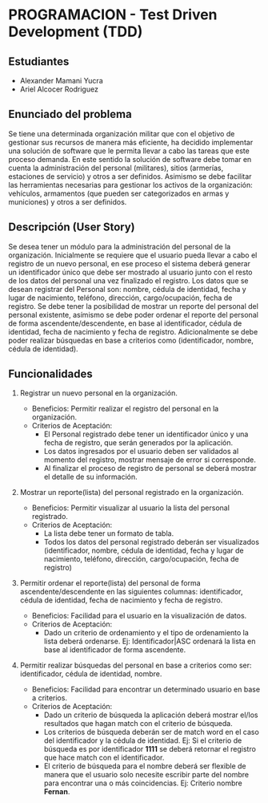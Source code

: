 # PROGRAMACION - Test Driven Development (TDD)

## Estudiantes
  * Alexander Mamani Yucra
  * Ariel Alcocer Rodriguez

## Enunciado del problema
 Se tiene una determinada organización militar que con el objetivo de gestionar sus recursos de manera más eficiente, ha 
 decidido implementar una solución de software que le permita llevar a cabo las tareas que este proceso demanda. 
 En este sentido la solución de software debe tomar en cuenta la administración del personal (militares), sitios (armerías, 
 estaciones de servicio) y otros a ser definidos. Asimismo se debe facilitar las herramientas necesarias para gestionar 
 los activos de la organización: vehículos, armamentos (que pueden ser categorizados en armas y municiones) y otros a ser 
 definidos.

## Descripción (User Story)
 Se desea tener un módulo para la administración del personal de la organización. Inicialmente se requiere que el usuario 
 pueda llevar a cabo el registro de un nuevo personal, en ese proceso el sistema deberá generar un identificador único 
 que debe ser mostrado al usuario junto con el resto de los datos del personal una vez finalizado el registro. Los datos 
 que se desean registrar del Personal son: nombre, cédula de identidad, fecha y lugar de nacimiento, teléfono, dirección, 
 cargo/ocupación, fecha de registro. Se debe tener la posibilidad de mostrar un reporte del personal del personal existente, 
 asímismo se debe poder ordenar el reporte del personal de forma ascendente/descendente, en base al identificador, cédula 
 de identidad, fecha de nacimiento y fecha de registro. Adicionalmente se debe poder realizar búsquedas en base a criterios 
 como (identificador, nombre, cédula de identidad).
 
## Funcionalidades

1. Registrar un nuevo personal en la organización. 
    - Beneficios: Permitir realizar el registro del personal en la organización.
    - Criterios de Aceptación:
        - El Personal registrado debe tener un identificador único y una fecha de registro, que serán generados por la 
        aplicación.
        - Los datos ingresados por el usuario deben ser validados al momento del registro, mostrar mensaje de error si 
        corresponde.
        - Al finalizar el proceso de registro de personal se deberá mostrar el detalle de su información.

2. Mostrar un reporte(lista) del personal registrado en la organización.
    - Beneficios: Permitir visualizar al usuario la lista del personal registrado.
    - Criterios de Aceptación:
      - La lista debe tener un formato de tabla.
      - Todos los datos del personal registrado deberán ser visualizados (identificador, nombre, cédula de identidad, fecha y lugar de 
      nacimiento, teléfono, dirección, cargo/ocupación, fecha de registro)

3. Permitir ordenar el reporte(lista) del personal de forma ascendente/descendente en las siguientes columnas: identificador, 
cédula de identidad, fecha de nacimiento y fecha de registro.
    - Beneficios: Facilidad para el usuario en la visualización de datos.
    - Criterios de Aceptación:
      - Dado un criterio de ordenamiento y el tipo de ordenamiento la lista deberá ordenarse. Ej: Identificador|ASC ordenará 
      la lista en base al identificador de forma ascendente.      

4. Permitir realizar búsquedas del personal en base a criterios como ser: identificador, cédula de identidad, nombre.
    - Beneficios: Facilidad para encontrar un determinado usuario en base a criterios.
    - Criterios de Aceptación:
      - Dado un criterio de búsqueda la aplicación deberá mostrar el/los resultados que hagan match con el criterio de búsqueda.
      - Los criterios de búsqueda deberán ser de match word en el caso del identificador y la cédula de identidad. Ej: Si 
      el criterio de búsqueda es por identificador **1111** se deberá retornar el registro que hace match con el identificador.
      - El criterio de búsqueda para el nombre deberá ser flexible de manera que el usuario solo necesite escribir parte 
      del nombre para encontrar una o más coincidencias. Ej: Criterio nombre **Fernan**.
